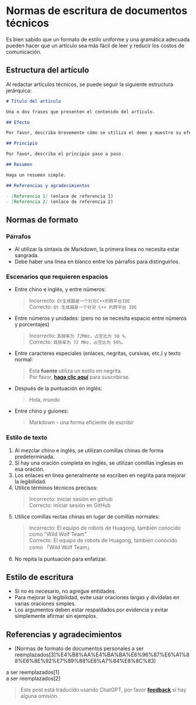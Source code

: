 # Normas de escritura de documentos técnicos

Es bien sabido que un formato de estilo uniforme y una gramática adecuada pueden hacer que un artículo sea más fácil de leer y reducir los costos de comunicación.

## Estructura del artículo

Al redactar artículos técnicos, se puede seguir la siguiente estructura jerárquica:

```markdown
# Título del artículo

Una o dos frases que presenten el contenido del artículo.

## Efecto

Por favor, describa brevemente cómo se utiliza el demo y muestre su efecto.

## Principio

Por favor, describa el principio paso a paso.

## Resumen

Haga un resumen simple.

## Referencias y agradecimientos

- [Referencia 1] (enlace de referencia 1)
- [Referencia 2] (enlace de referencia 2)
```

## Normas de formato

### Párrafos

- Al utilizar la sintaxis de Markdown, la primera línea no necesita estar sangrada.
- Debe haber una línea en blanco entre los párrafos para distinguirlos.

### Escenarios que requieren espacios

- Entre chino e inglés, y entre números:
  > Incorrecto: `Qt生成器是一个针对C++的跨平台IDE`  
  > Correcto: `Qt 生成器是一个针对 C++ 的跨平台 IDE`
- Entre números y unidades: (pero no se necesita espacio entre números y porcentajes)
  > Incorrecto: `其频率为 72MHz，占空比为 50 %。`  
  > Correcto: `其频率为 72 MHz，占空比为 50%。`
- Entre caracteres especiales (enlaces, negritas, cursivas, etc.) y texto normal:
  > Esta **fuente** utiliza un estilo en negrita.  
  > Por favor, **[haga clic aquí](https://wiki.wildwolf.pw/)** para suscribirse.
- Después de la puntuación en inglés:
  > Hola, mundo
- Entre chino y guiones:
  > Markdown - una forma eficiente de escribir

### Estilo de texto

1. Al mezclar chino e inglés, se utilizan comillas chinas de forma predeterminada.
2. Si hay una oración completa en inglés, se utilizan comillas inglesas en esa oración.
3. Los enlaces en línea generalmente se escriben en negrita para mejorar la legibilidad.
4. Utilice términos técnicos precisos:
   > Incorrecto: iniciar sesión en github  
   > Correcto: iniciar sesión en GitHub
5. Utilice comillas rectas chinas en lugar de comillas normales:
   > Incorrecto: El equipo de robots de Huagong, también conocido como "Wild Wolf Team"  
   > Correcto: El equipo de robots de Huagong, también conocido como 「Wild Wolf Team」
6. No repita la puntuación para enfatizar.

## Estilo de escritura

- Si no es necesario, no agregue entidades.
- Para mejorar la legibilidad, evite usar oraciones largas y divídalas en varias oraciones simples.
- Los argumentos deben estar respaldados por evidencia y evitar simplemente afirmar sin ejemplos.

## Referencias y agradecimientos

- [Normas de formato de documentos personales a ser reemplazados[3]%E4%B8%AA%E4%BA%BA%E6%96%87%E6%A1%88%E6%8E%92%E7%89%88%E8%A7%84%E8%8C%83)

a ser reemplazados[1]  
a ser reemplazados[2]

> Este post está traducido usando ChatGPT, por favor [**feedback**](https://github.com/linyuxuanlin/Wiki_MkDocs/issues/new) si hay alguna omisión.